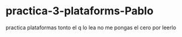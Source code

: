 # practica-3-plataforms-Pablo
practica plataformas 
tonto el q lo lea
no me pongas el cero por leerlo
